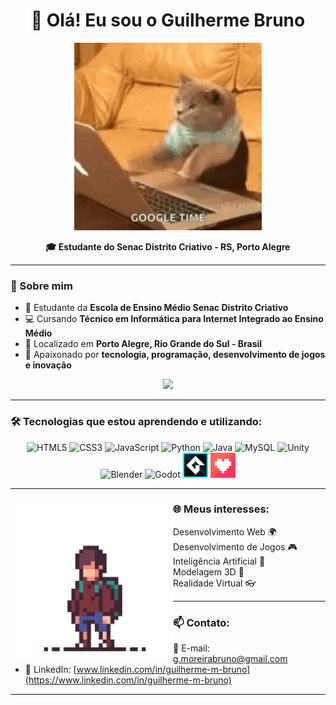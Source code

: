 
<h1 align="center">👋 Olá! Eu sou o Guilherme Bruno</h1>



<p align="center">
  <img src="https://raw.githubusercontent.com/guiki8/guiki8/main/cat.gif" height="300px" />
</p>

<p align="center">
  <b>🎓 Estudante do Senac Distrito Criativo - RS, Porto Alegre</b><br>
</p>



---

### 🚀 Sobre mim
- 🎯 Estudante da **Escola de Ensino Médio Senac Distrito Criativo**
- 💻 Cursando **Técnico em Informática para Internet Integrado ao Ensino Médio**
- 📍 Localizado em **Porto Alegre, Rio Grande do Sul - Brasil**
- 🚀 Apaixonado por **tecnologia, programação, desenvolvimento de jogos e inovação**

<p align="center">
  <img src="https://upload.wikimedia.org/wikipedia/commons/thumb/8/86/Senac_logo.svg/1200px-Senac_logo.svg.png" height="80px">
</p>

---

### 🛠️ Tecnologias que estou aprendendo e utilizando:

<p align="center">
  <img src="https://cdn.jsdelivr.net/gh/devicons/devicon/icons/html5/html5-original.svg" height="40px" alt="HTML5"/>
  <img src="https://cdn.jsdelivr.net/gh/devicons/devicon/icons/css3/css3-original.svg" height="40px" alt="CSS3"/>
  <img src="https://cdn.jsdelivr.net/gh/devicons/devicon/icons/javascript/javascript-original.svg" height="40px" alt="JavaScript"/>
  <img src="https://cdn.jsdelivr.net/gh/devicons/devicon/icons/python/python-original.svg" height="40px" alt="Python"/>
  <img src="https://cdn.jsdelivr.net/gh/devicons/devicon/icons/java/java-original.svg" height="40px" alt="Java"/>
  <img src="https://cdn.jsdelivr.net/gh/devicons/devicon/icons/mysql/mysql-original.svg" height="40px" alt="MySQL"/>
  <img src="https://cdn.jsdelivr.net/gh/devicons/devicon/icons/unity/unity-original.svg" height="40px" alt="Unity"/>
  <img src="https://cdn.jsdelivr.net/gh/devicons/devicon/icons/blender/blender-original.svg" height="40px" alt="Blender"/>
  <img src="https://cdn.jsdelivr.net/gh/devicons/devicon/icons/godot/godot-original.svg" height="40px" alt="Godot"/>
  <img src="https://raw.githubusercontent.com/guiki8/guiki8/main/gamemaker-studio-2-logo.png" height="40px" alt="Gamemaker"/>
  <img src="https://raw.githubusercontent.com/guiki8/guiki8/main/unnamed%20(1).png" height="40px" alt="Pixilart"/>
</p>


---


<div style="max-width: 600px;">
  <h3>🌐 Meus interesses: <img
        align="left"
        height="250px"
        src="https://raw.githubusercontent.com/guiki8/guiki8/main/pixil-gif-drawing.gif"
        alt="Pixil Drawing GIF" style="margin-left: 10px; transform: scaleX(-1);"/></h3>
  <ul>
    <li>Desenvolvimento Web 🌍</li>
    <li>Desenvolvimento de Jogos 🎮</li>
    <li>Inteligência Artificial 🤖</li>
    <li>Modelagem 3D 🎨</li>
    <li>Realidade Virtual 👓</li>
  </ul>
</div>



---

### 📫 Contato:
- 📧 E-mail: [g.moreirabruno@gmail.com](mailto:g.moreirabruno@gmail.com)
- 🔗 LinkedIn: [www.linkedin.com/in/guilherme-m-bruno](https://www.linkedin.com/in/guilherme-m-bruno)

---
